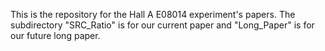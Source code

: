 
This is the repository for the Hall A E08014 experiment's papers.  The subdirectory "SRC_Ratio" is for our current paper and "Long_Paper" is for our future long paper.
